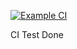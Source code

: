 [![Example CI](https://github.com/Gogumi33/Node-CI-CD-Test/actions/workflows/ci.yml/badge.svg)](https://github.com/Gogumi33/Node-CI-CD-Test/actions/workflows/ci.yml)

CI Test Done
